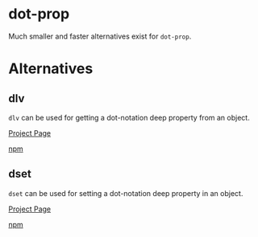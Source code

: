 # dot-prop

Much smaller and faster alternatives exist for `dot-prop`.

# Alternatives

## dlv

`dlv` can be used for getting a dot-notation deep property from an object.

[Project Page](https://github.com/developit/dlv)

[npm](https://www.npmjs.com/package/dlv)

## dset

`dset` can be used for setting a dot-notation deep property in an object.

[Project Page](https://github.com/lukeed/dset)

[npm](https://www.npmjs.com/package/dset)
